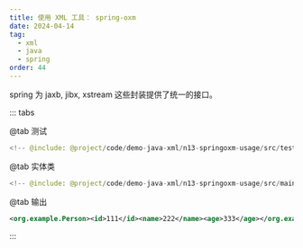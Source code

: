 ```yaml
---
title: 使用 XML 工具： spring-oxm
date: 2024-04-14
tag:
  - xml
  - java
  - spring
order: 44
---
```


spring 为 jaxb, jibx, xstream 这些封装提供了统一的接口。

<!-- more -->

<RepoLink path="code/demo-java-xml/n13-springoxm-usage/test/java/org/example/" />

::: tabs

@tab 测试

```java
<!-- @include: @project/code/demo-java-xml/n13-springoxm-usage/src/test/java/org/example/OxmTest.java -->
```

@tab 实体类

```java
<!-- @include: @project/code/demo-java-xml/n13-springoxm-usage/src/main/java/org/example/Person.java -->
```

@tab 输出

```xml
<org.example.Person><id>111</id><name>222</name><age>333</age></org.example.Person>
```

:::
